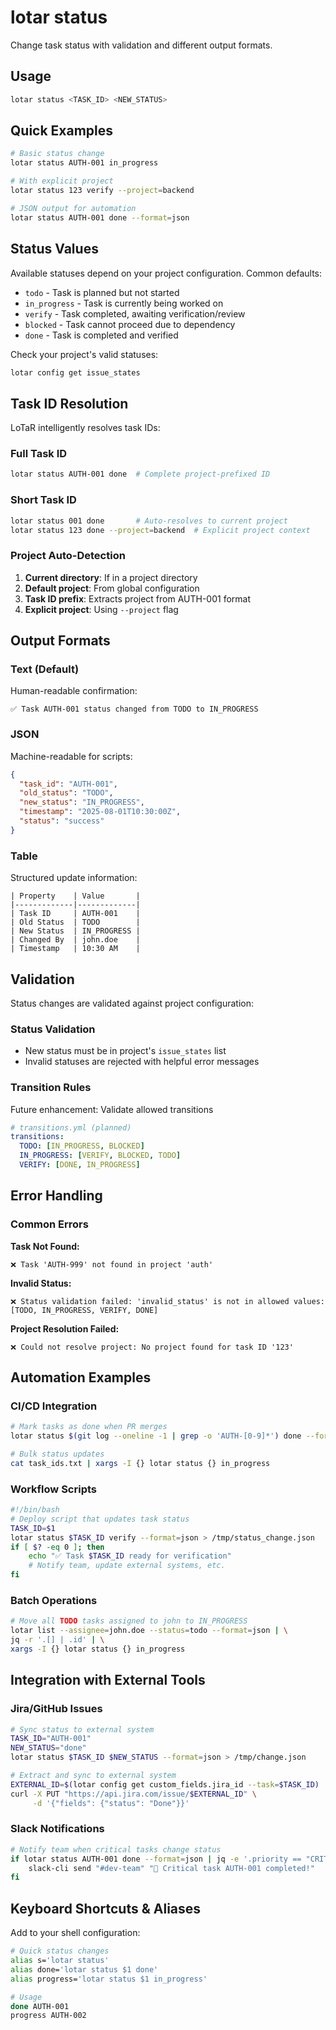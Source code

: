 # lotar status

Change task status with validation and different output formats.

## Usage

```bash
lotar status <TASK_ID> <NEW_STATUS>
```

## Quick Examples

```bash
# Basic status change
lotar status AUTH-001 in_progress

# With explicit project
lotar status 123 verify --project=backend

# JSON output for automation
lotar status AUTH-001 done --format=json
```

## Status Values

Available statuses depend on your project configuration. Common defaults:

- `todo` - Task is planned but not started
- `in_progress` - Task is currently being worked on  
- `verify` - Task completed, awaiting verification/review
- `blocked` - Task cannot proceed due to dependency
- `done` - Task is completed and verified

Check your project's valid statuses:
```bash
lotar config get issue_states
```

## Task ID Resolution

LoTaR intelligently resolves task IDs:

### Full Task ID
```bash
lotar status AUTH-001 done  # Complete project-prefixed ID
```

### Short Task ID
```bash
lotar status 001 done       # Auto-resolves to current project
lotar status 123 done --project=backend  # Explicit project context
```

### Project Auto-Detection
1. **Current directory**: If in a project directory
2. **Default project**: From global configuration
3. **Task ID prefix**: Extracts project from AUTH-001 format
4. **Explicit project**: Using `--project` flag

## Output Formats

### Text (Default)
Human-readable confirmation:
```
✅ Task AUTH-001 status changed from TODO to IN_PROGRESS
```

### JSON
Machine-readable for scripts:
```json
{
  "task_id": "AUTH-001",
  "old_status": "TODO", 
  "new_status": "IN_PROGRESS",
  "timestamp": "2025-08-01T10:30:00Z",
  "status": "success"
}
```

### Table  
Structured update information:
```
| Property    | Value       |
|-------------|-------------|
| Task ID     | AUTH-001    |
| Old Status  | TODO        |
| New Status  | IN_PROGRESS |
| Changed By  | john.doe    |
| Timestamp   | 10:30 AM    |
```

## Validation

Status changes are validated against project configuration:

### Status Validation
- New status must be in project's `issue_states` list
- Invalid statuses are rejected with helpful error messages

### Transition Rules
Future enhancement: Validate allowed transitions
```yaml
# transitions.yml (planned)
transitions:
  TODO: [IN_PROGRESS, BLOCKED]
  IN_PROGRESS: [VERIFY, BLOCKED, TODO]  
  VERIFY: [DONE, IN_PROGRESS]
```

## Error Handling

### Common Errors

**Task Not Found:**
```
❌ Task 'AUTH-999' not found in project 'auth'
```

**Invalid Status:**
```
❌ Status validation failed: 'invalid_status' is not in allowed values: [TODO, IN_PROGRESS, VERIFY, DONE]
```

**Project Resolution Failed:**
```
❌ Could not resolve project: No project found for task ID '123'
```

## Automation Examples

### CI/CD Integration
```bash
# Mark tasks as done when PR merges
lotar status $(git log --oneline -1 | grep -o 'AUTH-[0-9]*') done --format=json

# Bulk status updates
cat task_ids.txt | xargs -I {} lotar status {} in_progress
```

### Workflow Scripts
```bash
#!/bin/bash
# Deploy script that updates task status
TASK_ID=$1
lotar status $TASK_ID verify --format=json > /tmp/status_change.json
if [ $? -eq 0 ]; then
    echo "✅ Task $TASK_ID ready for verification"
    # Notify team, update external systems, etc.
fi
```

### Batch Operations
```bash
# Move all TODO tasks assigned to john to IN_PROGRESS
lotar list --assignee=john.doe --status=todo --format=json | \
jq -r '.[] | .id' | \
xargs -I {} lotar status {} in_progress
```

## Integration with External Tools

### Jira/GitHub Issues
```bash
# Sync status to external system
TASK_ID="AUTH-001"
NEW_STATUS="done"
lotar status $TASK_ID $NEW_STATUS --format=json > /tmp/change.json

# Extract and sync to external system
EXTERNAL_ID=$(lotar config get custom_fields.jira_id --task=$TASK_ID)
curl -X PUT "https://api.jira.com/issue/$EXTERNAL_ID" \
     -d '{"fields": {"status": "Done"}}'
```

### Slack Notifications
```bash
# Notify team when critical tasks change status
if lotar status AUTH-001 done --format=json | jq -e '.priority == "CRITICAL"'; then
    slack-cli send "#dev-team" "🎉 Critical task AUTH-001 completed!"
fi
```

## Keyboard Shortcuts & Aliases

Add to your shell configuration:
```bash
# Quick status changes
alias s='lotar status'
alias done='lotar status $1 done'
alias progress='lotar status $1 in_progress'

# Usage
done AUTH-001
progress AUTH-002
```
